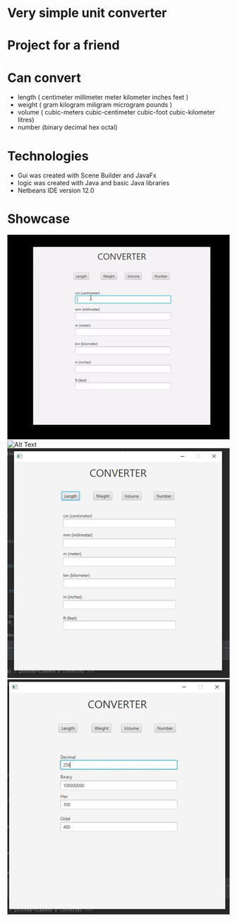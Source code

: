# Very simple unit converter
# Project for a friend 

# Can convert
* length ( centimeter millimeter meter kilometer inches feet )
* weight ( gram kilogram miligram microgram pounds )
* volume ( cubic-meters cubic-centimeter cubic-foot cubic-kilometer litres)
* number (binary decimal hex octal) 

# Technologies
* Gui was created with Scene Builder and JavaFx
* logic was created with Java and basic Java libraries
* Netbeans IDE version 12.0

# Showcase
![Alt Text](https://github.com/leonardpepa/Unit-Converter/blob/master/calculator.gif?raw=true)
![Alt Text](https://media.giphy.com/media/sFBQOn6cqW21C5UZ78/giphy.gif)
![preview-image](https://github.com/leonardpepa/Unit-Converter/blob/master/Capture.JPG?raw=true)
![preview-image](https://github.com/leonardpepa/Unit-Converter/blob/master/Capture2.JPG?raw=true)

